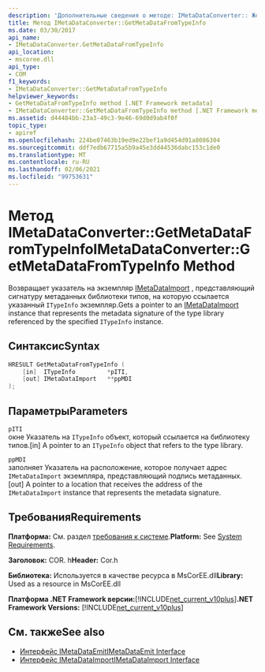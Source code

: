```yaml
---
description: 'Дополнительные сведения о методе: IMetaDataConverter:: Жетметадатафромтипеинфо'
title: Метод IMetaDataConverter::GetMetaDataFromTypeInfo
ms.date: 03/30/2017
api_name:
- IMetaDataConverter.GetMetaDataFromTypeInfo
api_location:
- mscoree.dll
api_type:
- COM
f1_keywords:
- IMetaDataConverter::GetMetaDataFromTypeInfo
helpviewer_keywords:
- GetMetaDataFromTypeInfo method [.NET Framework metadata]
- IMetaDataConverter::GetMetaDataFromTypeInfo method [.NET Framework metadata]
ms.assetid: d44484bb-23a3-49c3-9e46-69d0d9ab4f0f
topic_type:
- apiref
ms.openlocfilehash: 224be07463b19ed9e22bef1a9d454d91a8086304
ms.sourcegitcommit: ddf7edb67715a5b9a45e3dd44536dabc153c1de0
ms.translationtype: MT
ms.contentlocale: ru-RU
ms.lasthandoff: 02/06/2021
ms.locfileid: "99753631"
---
```

# <a name="imetadataconvertergetmetadatafromtypeinfo-method"></a><span data-ttu-id="75782-103">Метод IMetaDataConverter::GetMetaDataFromTypeInfo</span><span class="sxs-lookup"><span data-stu-id="75782-103">IMetaDataConverter::GetMetaDataFromTypeInfo Method</span></span>

<span data-ttu-id="75782-104">Возвращает указатель на экземпляр [IMetaDataImport](imetadataimport-interface.md) , представляющий сигнатуру метаданных библиотеки типов, на которую ссылается указанный `ITypeInfo` экземпляр.</span><span class="sxs-lookup"><span data-stu-id="75782-104">Gets a pointer to an [IMetaDataImport](imetadataimport-interface.md) instance that represents the metadata signature of the type library referenced by the specified `ITypeInfo` instance.</span></span>  
  
## <a name="syntax"></a><span data-ttu-id="75782-105">Синтаксис</span><span class="sxs-lookup"><span data-stu-id="75782-105">Syntax</span></span>  
  
```cpp  
HRESULT GetMetaDataFromTypeInfo (  
    [in]  ITypeInfo         *pITI,  
    [out] IMetaDataImport   **ppMDI  
);  
```  
  
## <a name="parameters"></a><span data-ttu-id="75782-106">Параметры</span><span class="sxs-lookup"><span data-stu-id="75782-106">Parameters</span></span>  

 `pITI`  
 <span data-ttu-id="75782-107">окне Указатель на `ITypeInfo` объект, который ссылается на библиотеку типов.</span><span class="sxs-lookup"><span data-stu-id="75782-107">[in] A pointer to an `ITypeInfo` object that refers to the type library.</span></span>  
  
 `ppMDI`  
 <span data-ttu-id="75782-108">заполняет Указатель на расположение, которое получает адрес `IMetaDataImport` экземпляра, представляющий подпись метаданных.</span><span class="sxs-lookup"><span data-stu-id="75782-108">[out] A pointer to a location that receives the address of the `IMetaDataImport` instance that represents the metadata signature.</span></span>  
  
## <a name="requirements"></a><span data-ttu-id="75782-109">Требования</span><span class="sxs-lookup"><span data-stu-id="75782-109">Requirements</span></span>  

 <span data-ttu-id="75782-110">**Платформа:** См. раздел [требования к системе](../../get-started/system-requirements.md).</span><span class="sxs-lookup"><span data-stu-id="75782-110">**Platform:** See [System Requirements](../../get-started/system-requirements.md).</span></span>  
  
 <span data-ttu-id="75782-111">**Заголовок:** COR. h</span><span class="sxs-lookup"><span data-stu-id="75782-111">**Header:** Cor.h</span></span>  
  
 <span data-ttu-id="75782-112">**Библиотека:** Используется в качестве ресурса в MsCorEE.dll</span><span class="sxs-lookup"><span data-stu-id="75782-112">**Library:** Used as a resource in MsCorEE.dll</span></span>  
  
 <span data-ttu-id="75782-113">**Платформа .NET Framework версии:**[!INCLUDE[net_current_v10plus](../../../../includes/net-current-v10plus-md.md)]</span><span class="sxs-lookup"><span data-stu-id="75782-113">**.NET Framework Versions:** [!INCLUDE[net_current_v10plus](../../../../includes/net-current-v10plus-md.md)]</span></span>  
  
## <a name="see-also"></a><span data-ttu-id="75782-114">См. также</span><span class="sxs-lookup"><span data-stu-id="75782-114">See also</span></span>

- [<span data-ttu-id="75782-115">Интерфейс IMetaDataEmit</span><span class="sxs-lookup"><span data-stu-id="75782-115">IMetaDataEmit Interface</span></span>](imetadataemit-interface.md)
- [<span data-ttu-id="75782-116">Интерфейс IMetaDataImport</span><span class="sxs-lookup"><span data-stu-id="75782-116">IMetaDataImport Interface</span></span>](imetadataimport-interface.md)

